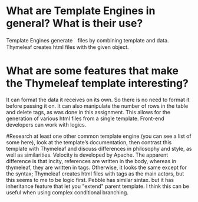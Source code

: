 # What are Template Engines in general? What is their use?
Template Engines generate　files by combining template and data. Thymeleaf creates html files with the given object.

# What are some features that make the Thymeleaf template interesting?
It can format the data it receives on its own. So there is no need to format it before passing it on. It can also manipulate the number of rows in the table and delete tags, as was done in this assignment. This allows for the generation of various html files from a single template. Front-end developers can work with logics.
   
#Research at least one other common template engine (you can see a list of some here), look at the template’s documentation, then contrast this template with Thymeleaf and discuss differences in philosophy and style, as well as similarities.
Velocity is developed by Apache. The apparent difference is that incity, references are written in the body, whereas in thymeleaf, they are written in tags. Otherwise, it looks the same except for the syntax; Thymeleaf creates html files with tags as the main actors, but this seems to me to be logic first.
Pebble has similar sintax. but it has inheritance feature that let you "extend" parent template. I think this can be useful when using complex conditional branching.
